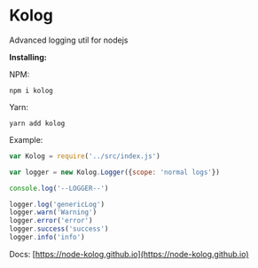 # Kolog
Advanced logging util for nodejs

**Installing:**

NPM:
```batch
npm i kolog
```
Yarn:
```batch
yarn add kolog
```


Example:
```js
var Kolog = require('../src/index.js')

var logger = new Kolog.Logger({scope: 'normal logs'})

console.log('--LOGGER--')

logger.log('genericLog')
logger.warn('Warning')
logger.error('error')
logger.success('success')
logger.info('info')

```

Docs: [https://node-kolog.github.io](https://node-kolog.github.io)